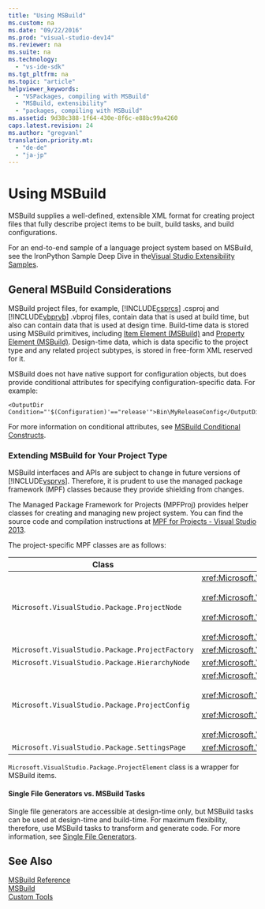 ```yaml
---
title: "Using MSBuild"
ms.custom: na
ms.date: "09/22/2016"
ms.prod: "visual-studio-dev14"
ms.reviewer: na
ms.suite: na
ms.technology: 
  - "vs-ide-sdk"
ms.tgt_pltfrm: na
ms.topic: "article"
helpviewer_keywords: 
  - "VSPackages, compiling with MSBuild"
  - "MSBuild, extensibility"
  - "packages, compiling with MSBuild"
ms.assetid: 9d38c388-1f64-430e-8f6c-e88bc99a4260
caps.latest.revision: 24
ms.author: "gregvanl"
translation.priority.mt: 
  - "de-de"
  - "ja-jp"
---
```

# Using MSBuild
MSBuild supplies a well-defined, extensible XML format for creating project files that fully describe project items to be built, build tasks, and build configurations.  
  
 For an end-to-end sample of a language project system based on MSBuild, see the IronPython Sample Deep Dive in the[Visual Studio Extensibility Samples](../Topic/VSSDK%20Samples.md).  
  
## General MSBuild Considerations  
 MSBuild project files, for example, [!INCLUDE[csprcs](../VS_csharp/includes/csprcs_md.md)] .csproj and [!INCLUDE[vbprvb](../VS_csharp/includes/vbprvb_md.md)] .vbproj files, contain data that is used at build time, but also can contain data that is used at design time. Build-time data is stored using MSBuild primitives, including [Item Element (MSBuild)](../VS_csharp/item-element--msbuild-.md) and [Property Element (MSBuild)](../VS_csharp/property-element--msbuild-.md). Design-time data, which is data specific to the project type and any related project subtypes, is stored in free-form XML reserved for it.  
  
 MSBuild does not have native support for configuration objects, but does provide conditional attributes for specifying configuration-specific data. For example:  
  
```  
<OutputDir Condition="'$(Configuration)'=="release'">Bin\MyReleaseConfig</OutputDir>  
```  
  
 For more information on conditional attributes, see [MSBuild Conditional Constructs](../VS_csharp/msbuild-conditional-constructs.md).  
  
### Extending MSBuild for Your Project Type  
 MSBuild interfaces and APIs are subject to change in future versions of [!INCLUDE[vsprvs](../VS_csharp/includes/vsprvs_md.md)]. Therefore, it is prudent to use the managed package framework (MPF) classes because they provide shielding from changes.  
  
 The Managed Package Framework for Projects (MPFProj) provides helper classes for creating and managing new project system. You can find the source code and compilation instructions at [MPF for Projects - Visual Studio 2013](http://mpfproj12.codeplex.com/).  
  
 The project-specific MPF classes are as follows:  
  
|Class|Implementation|  
|-----------|--------------------|  
|`Microsoft.VisualStudio.Package.ProjectNode`|<xref:Microsoft.VisualStudio.Shell.Interop.IVsProject3*><br /><br /> <xref:Microsoft.VisualStudio.Shell.Interop.IVsCfgProvider2*><br /><br /> <xref:Microsoft.VisualStudio.Shell.Interop.IPersistFileFormat*><br /><br /> <xref:Microsoft.VisualStudio.Shell.Interop.IVsSolutionEvents*>|  
|`Microsoft.VisualStudio.Package.ProjectFactory`|<xref:Microsoft.VisualStudio.Shell.Interop.IVsProjectFactory*>|  
|`Microsoft.VisualStudio.Package.HierarchyNode`|<xref:Microsoft.VisualStudio.Shell.Interop.IVsHierarchy*>|  
|`Microsoft.VisualStudio.Package.ProjectConfig`|<xref:Microsoft.VisualStudio.Shell.Interop.IVsCfg*><br /><br /> <xref:Microsoft.VisualStudio.Shell.Interop.IVsProjectCfg*><br /><br /> <xref:Microsoft.VisualStudio.Shell.Interop.IVsBuildableProjectCfg*><br /><br /> <xref:Microsoft.VisualStudio.Shell.Interop.IVsDebuggableProjectCfg*>|  
|`Microsoft.VisualStudio.Package.SettingsPage`|<xref:Microsoft.VisualStudio.OLE.Interop.IPropertyPageSite*>|  
  
 `Microsoft.VisualStudio.Package.ProjectElement` class is a wrapper for MSBuild items.  
  
#### Single File Generators vs. MSBuild Tasks  
 Single file generators are accessible at design-time only, but MSBuild tasks can be used at design-time and build-time. For maximum flexibility, therefore, use MSBuild tasks to transform and generate code. For more information, see [Single File Generators](../VS_csharp/custom-tools.md).  
  
## See Also  
 [MSBuild Reference](../VS_csharp/msbuild-reference.md)   
 [MSBuild](assetId:///7c49aba1-ee6c-47d8-9de1-6f29a906e20b)   
 [Custom Tools](../VS_csharp/custom-tools.md)